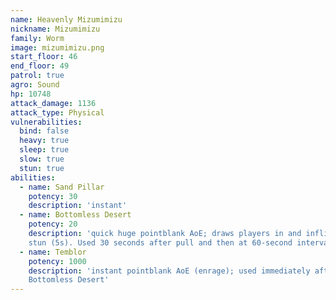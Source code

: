 ```yaml
---
name: Heavenly Mizumimizu
nickname: Mizumimizu
family: Worm
image: mizumimizu.png
start_floor: 46
end_floor: 49
patrol: true
agro: Sound
hp: 10748
attack_damage: 1136
attack_type: Physical
vulnerabilities:
  bind: false
  heavy: true
  sleep: true
  slow: true
  stun: true
abilities:
  - name: Sand Pillar
    potency: 30
    description: 'instant'
  - name: Bottomless Desert
    potency: 20
    description: 'quick huge pointblank AoE; draws players in and inflicts
    stun (5s). Used 30 seconds after pull and then at 60-second intervals'
  - name: Temblor
    potency: 1000
    description: 'instant pointblank AoE (enrage); used immediately after
    Bottomless Desert'
---
```

